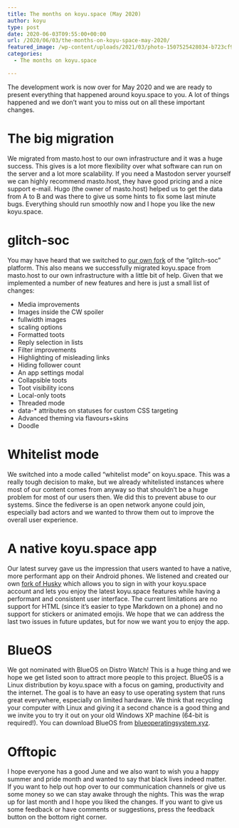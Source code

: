 ```yaml
---
title: The months on koyu.space (May 2020)
author: koyu
type: post
date: 2020-06-03T09:55:00+00:00
url: /2020/06/03/the-months-on-koyu-space-may-2020/
featured_image: /wp-content/uploads/2021/03/photo-1507525428034-b723cf961d3e-1568x1042.jpg
categories:
  - The months on koyu.space

---
```

 

The development work is now over for May 2020 and we are ready to present everything that happened around koyu.space to you. A lot of things happened and we don&#8217;t want you to miss out on all these important changes.

# The big migration

We migrated from masto.host to our own infrastructure and it was a huge success. This gives is a lot more flexibility over what software can run on the server and a lot more scalability. If you need a Mastodon server yourself we can highly recommend masto.host, they have good pricing and a nice support e-mail. Hugo (the owner of masto.host) helped us to get the data from A to B and was there to give us some hints to fix some last minute bugs. Everything should run smoothly now and I hope you like the new koyu.space.

# glitch-soc

You may have heard that we switched to [our own fork][1] of the &#8220;glitch-soc&#8221; platform. This also means we successfully migrated koyu.space from masto.host to our own infrastructure with a little bit of help. Given that we implemented a number of new features and here is just a small list of changes:

  * Media improvements
  * Images inside the CW spoiler
  * fullwidth images
  * scaling options
  * Formatted toots
  * Reply selection in lists
  * Filter improvements
  * Highlighting of misleading links
  * Hiding follower count
  * An app settings modal
  * Collapsible toots
  * Toot visibility icons
  * Local-only toots
  * Threaded mode
  * data-* attributes on statuses for custom CSS targeting
  * Advanced theming via flavours+skins
  * Doodle

# Whitelist mode

We switched into a mode called &#8220;whitelist mode&#8221; on koyu.space. This was a really tough decision to make, but we already whitelisted instances where most of our content comes from anyway so that shouldn&#8217;t be a huge problem for most of our users then. We did this to prevent abuse to our systems. Since the fediverse is an open network anyone could join, especially bad actors and we wanted to throw them out to improve the overall user experience.

# A native koyu.space app

Our latest survey gave us the impression that users wanted to have a native, more performant app on their Android phones. We listened and created our own [fork of Husky][2] which allows you to sign in with your koyu.space account and lets you enjoy the latest koyu.space features while having a performant and consistent user interface. The current limitations are no support for HTML (since it&#8217;s easier to type Markdown on a phone) and no support for stickers or animated emojis. We hope that we can address the last two issues in future updates, but for now we want you to enjoy the app.

# BlueOS

We got nominated with BlueOS on Distro Watch! This is a huge thing and we hope we get listed soon to attract more people to this project. BlueOS is a Linux distribution by koyu.space with a focus on gaming, productivity and the internet. The goal is to have an easy to use operating system that runs great everywhere, especially on limited hardware. We think that recycling your computer with Linux and giving it a second chance is a good thing and we invite you to try it out on your old Windows XP machine (64-bit is required!). You can download BlueOS from [blueoperatingsystem.xyz][3].

# Offtopic

I hope everyone has a good June and we also want to wish you a happy summer and pride month and wanted to say that black lives indeed matter. If you want to help out hop over to our communication channels or give us some money so we can stay awake through the nights. This was the wrap up for last month and I hope you liked the changes. If you want to give us some feedback or have comments or suggestions, press the feedback button on the bottom right corner.

 [1]: https://github.com/koyuspace/mastodon/
 [2]: https://github.com/koyuawsmbrtn/Husky
 [3]: https://blueoperatingsystem.xyz